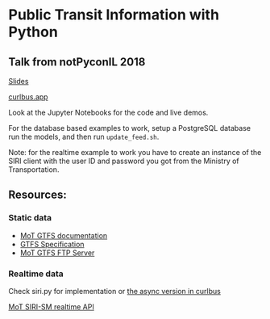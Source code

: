 # Public Transit Information with Python

## Talk from notPyconIL 2018

[Slides](https://docs.google.com/presentation/d/176MNR3kg9o-ExYpEA2aaabFboUvuU1pXkHMojeT9qUk/edit?usp=sharing)

[curlbus.app](https://curlbus.app)

Look at the Jupyter Notebooks for the code and live demos.

For the database based examples to work, setup a PostgreSQL database run the models, and then run `update_feed.sh`.

Note:
for the realtime example to work you have to create an instance of the SIRI client with the user ID and password you got from the Ministry of Transportation.

## Resources:

### Static data

* [MoT GTFS documentation](https://www.gov.il/he/Departments/General/gtfs_general_transit_feed_specifications)
* [GTFS Specification](https://developers.google.com/transit/gtfs/reference/)
* [MoT GTFS FTP Server](ftp://gtfs.mot.gov.il/)

### Realtime data

Check siri.py for implementation or [the async version in curlbus](https://github.com/elad661/curlbus/blob/master/curlbus/siri.py)

[MoT SIRI-SM realtime API](https://www.gov.il/he/Departments/General/real_time_information_siri)


